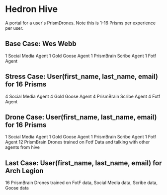 # Hedron Hive

A portal for a user's PrismDrones. Note this is 1-16 Prisms per experience per user.

## Base Case: Wes Webb

1 Social Media Agent
1 Gold Goose Agent
1 PrismBrain Scribe Agent
1 Fotf Agent


## Stress Case: User(first_name, last_name, email) for 16 Prisms

4 Social Media Agent
4 Gold Goose Agent
4 PrismBrain Scribe Agent
4 Fotf Agent

## Drone Case: User(first_name, last_name, email) for 16 Prisms

1 Social Media Agent
1 Gold Goose Agent
1 PrismBrain Scribe Agent
1 Fotf Agent
12 PrismBrain Drones trained on Fotf Data and talking with other agents from hive

## Last Case: User(first_name, last_name, email) for Arch Legion

16 PrismBrain Drones trained on FotF data, Social Media data, Scribe data, Goose data